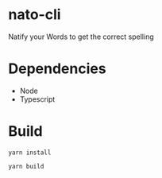 # nato-cli
Natify your Words to get the correct spelling

# Dependencies
* Node
* Typescript

# Build
`yarn install`

`yarn build`
